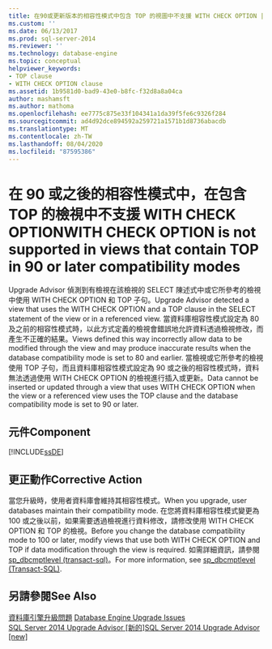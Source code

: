 ```yaml
---
title: 在90或更新版本的相容性模式中包含 TOP 的視圖中不支援 WITH CHECK OPTION |Microsoft Docs
ms.custom: ''
ms.date: 06/13/2017
ms.prod: sql-server-2014
ms.reviewer: ''
ms.technology: database-engine
ms.topic: conceptual
helpviewer_keywords:
- TOP clause
- WITH CHECK OPTION clause
ms.assetid: 1b9581d0-bad9-43e0-b8fc-f32d8a8a04ca
author: mashamsft
ms.author: mathoma
ms.openlocfilehash: ee7775c875e33f104341a1da39f5fe6c9326f284
ms.sourcegitcommit: ad4d92dce894592a259721a1571b1d8736abacdb
ms.translationtype: MT
ms.contentlocale: zh-TW
ms.lasthandoff: 08/04/2020
ms.locfileid: "87595386"
---
```

# <a name="with-check-option-is-not-supported-in-views-that-contain-top-in-90-or-later-compatibility-modes"></a><span data-ttu-id="a04c6-102">在 90 或之後的相容性模式中，在包含 TOP 的檢視中不支援 WITH CHECK OPTION</span><span class="sxs-lookup"><span data-stu-id="a04c6-102">WITH CHECK OPTION is not supported in views that contain TOP in 90 or later compatibility modes</span></span>
  <span data-ttu-id="a04c6-103">Upgrade Advisor 偵測到有檢視在該檢視的 SELECT 陳述式中或它所參考的檢視中使用 WITH CHECK OPTION 和 TOP 子句。</span><span class="sxs-lookup"><span data-stu-id="a04c6-103">Upgrade Advisor detected a view that uses the WITH CHECK OPTION and a TOP clause in the SELECT statement of the view or in a referenced view.</span></span> <span data-ttu-id="a04c6-104">當資料庫相容性模式設定為 80 及之前的相容性模式時，以此方式定義的檢視會錯誤地允許資料透過檢視修改，而產生不正確的結果。</span><span class="sxs-lookup"><span data-stu-id="a04c6-104">Views defined this way incorrectly allow data to be modified through the view and may produce inaccurate results when the database compatibility mode is set to 80 and earlier.</span></span> <span data-ttu-id="a04c6-105">當檢視或它所參考的檢視使用 TOP 子句，而且資料庫相容性模式設定為 90 或之後的相容性模式時，資料無法透過使用 WITH CHECK OPTION 的檢視進行插入或更新。</span><span class="sxs-lookup"><span data-stu-id="a04c6-105">Data cannot be inserted or updated through a view that uses WITH CHECK OPTION when the view or a referenced view uses the TOP clause and the database compatibility mode is set to 90 or later.</span></span>  
  
## <a name="component"></a><span data-ttu-id="a04c6-106">元件</span><span class="sxs-lookup"><span data-stu-id="a04c6-106">Component</span></span>  
 [!INCLUDE[ssDE](../../includes/ssde-md.md)]  
  
## <a name="corrective-action"></a><span data-ttu-id="a04c6-107">更正動作</span><span class="sxs-lookup"><span data-stu-id="a04c6-107">Corrective Action</span></span>  
 <span data-ttu-id="a04c6-108">當您升級時，使用者資料庫會維持其相容性模式。</span><span class="sxs-lookup"><span data-stu-id="a04c6-108">When you upgrade, user databases maintain their compatibility mode.</span></span> <span data-ttu-id="a04c6-109">在您將資料庫相容性模式變更為 100 或之後以前，如果需要透過檢視進行資料修改，請修改使用 WITH CHECK OPTION 和 TOP 的檢視。</span><span class="sxs-lookup"><span data-stu-id="a04c6-109">Before you change the database compatibility mode to 100 or later, modify views that use both WITH CHECK OPTION and TOP if data modification through the view is required.</span></span> <span data-ttu-id="a04c6-110">如需詳細資訊，請參閱[sp_dbcmptlevel &#40;transact-sql&#41;](/sql/relational-databases/system-stored-procedures/sp-dbcmptlevel-transact-sql)。</span><span class="sxs-lookup"><span data-stu-id="a04c6-110">For more information, see [sp_dbcmptlevel &#40;Transact-SQL&#41;](/sql/relational-databases/system-stored-procedures/sp-dbcmptlevel-transact-sql).</span></span>  
  
## <a name="see-also"></a><span data-ttu-id="a04c6-111">另請參閱</span><span class="sxs-lookup"><span data-stu-id="a04c6-111">See Also</span></span>  
 <span data-ttu-id="a04c6-112">[資料庫引擎升級問題](../../../2014/sql-server/install/database-engine-upgrade-issues.md) </span><span class="sxs-lookup"><span data-stu-id="a04c6-112">[Database Engine Upgrade Issues](../../../2014/sql-server/install/database-engine-upgrade-issues.md) </span></span>  
 [<span data-ttu-id="a04c6-113">SQL Server 2014 Upgrade Advisor &#91;新的&#93;</span><span class="sxs-lookup"><span data-stu-id="a04c6-113">SQL Server 2014 Upgrade Advisor &#91;new&#93;</span></span>](sql-server-2014-upgrade-advisor.md)  
  
  
